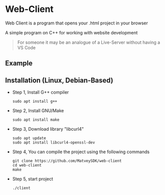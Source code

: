 # Web-Client
Web Client is a program that opens your .html project in your browser

A simple program on C++ for working with website development

> For someone it may be an analogue of a Live-Server without having a VS Code

## Example
[]()

## Installation (Linux, Debian-Based)

* Step 1, Install G++ compiler
  ```
  sudo apt install g++
  ```

* Step 2, Install GNU/Make
  ```
  sudo apt install make
  ```

* Step 3, Download library "libcurl4"
  ```
  sudo apt update
  sudo apt install libcurl4-openssl-dev
  ```

* Step 4, You can compile the project using the following commands
  ```
  git clone https://github.com/MatveySDK/web-client
  cd web-client
  make
  ```

* Step 5, start project
  ```
  ./client
  ```
